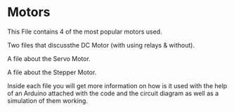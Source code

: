 # Motors
 This File contains 4 of the most popular motors used. 
 
 Two files that discussthe DC Motor (with using relays & without). 
 
 A file about the Servo Motor. 
 
A file about the Stepper Motor. 
 
 Inside each file you will get more information on how is it used with the help of an Arduino attached with the code and the  circuit diagram as well as a simulation of them working. 
